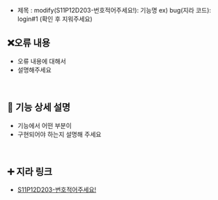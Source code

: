 - 제목 : modify(S11P12D203-번호적어주세요!): 기능명
ex) bug(지라 코드): login#1
(확인 후 지워주세요)

## ❌오류 내용
  - 오류 내용에 대해서
  - 설명해주세요
<br/>

## 📄 기능 상세 설명
  - 기능에서 어떤 부분이
  - 구현되어야 하는지 설명해 주세요
<br/>

 ## ➕ 지라 링크
 - [S11P12D203-번호적어주세요!](지라주소)

<br/>
